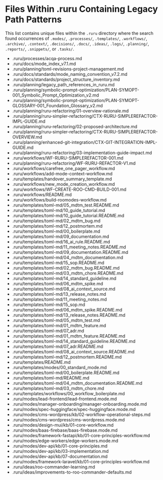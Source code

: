 # Files Within .ruru Containing Legacy Path Patterns

This list contains unique files within the `.ruru` directory where the search found occurrences of `.modes/`, `.processes/`, `.templates/`, `.workflows/`, `.archive/`, `.context/`, `.decisions/`, `.docs/`, `.ideas/`, `.logs/`, `.planning/`, `.reports/`, `.snippets/`, or `.tasks/`.

*   .ruru/processes/acqa-process.md
*   .ruru/docs/mode_index_v7.1.md
*   .ruru/planning/toml-revisions-project-management.md
*   .ruru/docs/standards/mode_naming_convention_v7.2.md
*   .ruru/docs/standards/project_structure_inventory.md
*   .ruru/planning/legacy_path_references_in_ruru.md
*   .ruru/planning/symbolic-prompt-optimization/PLAN-SYMOPT-001_Symbolic_Prompt_Optimization_v2.md
*   .ruru/planning/symbolic-prompt-optimization/PLAN-SYMOPT-GLOSSARY-001_Foundation_Glossary_v2.md
*   .ruru/planning/ruru-refactoring/01-overview-rationale.md
*   .ruru/planning/ruru-simpler-refactoring/CTX-RURU-SIMPLEREFACTOR-IMPL-GUIDE.md
*   .ruru/planning/ruru-refactoring/02-proposed-architecture.md
*   .ruru/planning/ruru-simpler-refactoring/CTX-RURU-SIMPLEREFACTOR-OVERVIEW.md
*   .ruru/planning/enhanced-git-integration/CTX-GIT-INTEGRATION-IMPL-GUIDE.md
*   .ruru/planning/ruru-refactoring/03-implementation-guide-impact.md
*   .ruru/workflows/WF-RURU-SIMPLEREFACTOR-001.md
*   .ruru/planning/ruru-refactoring/WF-RURU-REFACTOR-V1.md
*   .ruru/workflows/carefree_one_pager_workflow.md
*   .ruru/workflows/add-mode-context-workflow.md
*   .ruru/templates/handover_summary_template.md
*   .ruru/workflows/new_mode_creation_workflow.md
*   .ruru/workflows/WF-CREATE-ROO-CMD-BUILD-001.md
*   .ruru/workflows/README.md
*   .ruru/workflows/build-roomodes-workflow.md
*   .ruru/templates/toml-md/05_mdtm_test.README.md
*   .ruru/templates/toml-md/10_guide_tutorial.md
*   .ruru/templates/toml-md/10_guide_tutorial.README.md
*   .ruru/templates/toml-md/02_mdtm_bug.md
*   .ruru/templates/toml-md/12_postmortem.md
*   .ruru/templates/toml-md/00_boilerplate.md
*   .ruru/templates/toml-md/09_documentation.md
*   .ruru/templates/toml-md/16_ai_rule.README.md
*   .ruru/templates/toml-md/11_meeting_notes.README.md
*   .ruru/templates/toml-md/09_documentation.README.md
*   .ruru/templates/toml-md/04_mdtm_documentation.md
*   .ruru/templates/toml-md/15_sop.README.md
*   .ruru/templates/toml-md/02_mdtm_bug.README.md
*   .ruru/templates/toml-md/03_mdtm_chore.README.md
*   .ruru/templates/toml-md/14_standard_guideline.md
*   .ruru/templates/toml-md/06_mdtm_spike.md
*   .ruru/templates/toml-md/08_ai_context_source.md
*   .ruru/templates/toml-md/13_release_notes.md
*   .ruru/templates/toml-md/11_meeting_notes.md
*   .ruru/templates/toml-md/15_sop.md
*   .ruru/templates/toml-md/06_mdtm_spike.README.md
*   .ruru/templates/toml-md/13_release_notes.README.md
*   .ruru/templates/toml-md/05_mdtm_test.md
*   .ruru/templates/toml-md/01_mdtm_feature.md
*   .ruru/templates/toml-md/07_adr.md
*   .ruru/templates/toml-md/01_mdtm_feature.README.md
*   .ruru/templates/toml-md/14_standard_guideline.README.md
*   .ruru/templates/toml-md/07_adr.README.md
*   .ruru/templates/toml-md/08_ai_context_source.README.md
*   .ruru/templates/toml-md/12_postmortem.README.md
*   .ruru/templates/README.md
*   .ruru/templates/modes/00_standard_mode.md
*   .ruru/templates/toml-md/00_boilerplate.README.md
*   .ruru/templates/toml-md/README.md
*   .ruru/templates/toml-md/04_mdtm_documentation.README.md
*   .ruru/templates/toml-md/03_mdtm_chore.md
*   .ruru/templates/workflows/00_workflow_boilerplate.md
*   .ruru/modes/lead-frontend/lead-frontend.mode.md
*   .ruru/modes/manager-onboarding/manager-onboarding.mode.md
*   .ruru/modes/spec-huggingface/spec-huggingface.mode.md
*   .ruru/modes/cms-wordpress/kb/02-workflow-operational-steps.md
*   .ruru/modes/cms-wordpress/cms-wordpress.mode.md
*   .ruru/modes/design-mui/kb/01-core-workflow.md
*   .ruru/modes/baas-firebase/baas-firebase.mode.md
*   .ruru/modes/framework-fastapi/kb/01-core-principles-workflow.md
*   .ruru/modes/edge-workers/edge-workers.mode.md
*   .ruru/modes/dev-api/kb/01-core-principles.md
*   .ruru/modes/dev-api/kb/03-implementation.md
*   .ruru/modes/dev-api/kb/07-documentation.md
*   .ruru/modes/framework-laravel/kb/01-core-principles-workflow.md
*   .ruru/ideas/roo-commander-learning.md
*   .ruru/ideas/improvements-to-roo-commander-defaults.md